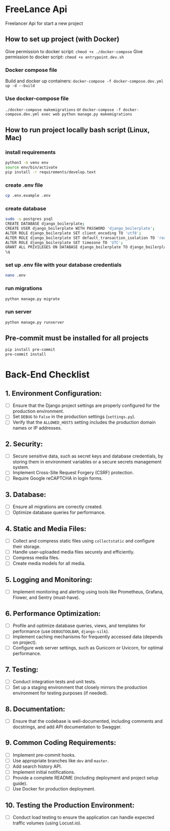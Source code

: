 # FreeLance Api

Freelancer Api for start a new project

## How to set up project (with Docker)

Give permission to docker script: ```chmod +x ./docker-compose```
Give permission to docker script: ```chmod +x entrypoint.dev.sh```

### Docker compose file

Build and docker up containers: ```docker-compose -f docker-compose.dev.yml up -d --build```

### Use docker-compose file

```./docker-compose makemigrations```
or ```docker-compose -f docker-compose.dev.yml exec web python manage.py makemigrations```

## How to run project locally bash script (Linux, Mac)

### install requirements

```bash
python3 -m venv env
source env/bin/activate
pip install -r requirements/develop.text
```

### create .env file

```bash
cp .env.example .env
```

### create database

```bash
sudo -u postgres psql
CREATE DATABASE django_boilerplate;
CREATE USER django_boilerplate WITH PASSWORD 'django_boilerplate';
ALTER ROLE django_boilerplate SET client_encoding TO 'utf8';
ALTER ROLE django_boilerplate SET default_transaction_isolation TO 'read committed';
ALTER ROLE django_boilerplate SET timezone TO 'UTC';
GRANT ALL PRIVILEGES ON DATABASE django_boilerplate TO django_boilerplate;
\q
```

### set up .env file with your database credentials

```bash
nano .env
```

### run migrations

```bash
python manage.py migrate
```

### run server

```bash
python manage.py runserver
```

## Pre-commit  must be installed for all projects

```bash
pip install pre-commit
pre-commit install
```

# Back-End Checklist

## 1. Environment Configuration:

- [ ] Ensure that the Django project settings are properly configured for the production environment.
- [ ] Set `DEBUG` to `False` in the production settings (`settings.py`).
- [ ] Verify that the `ALLOWED_HOSTS` setting includes the production domain names or IP addresses.

## 2. Security:

- [ ] Secure sensitive data, such as secret keys and database credentials, by storing them in environment variables or a
  secure secrets management system.
- [ ] Implement Cross-Site Request Forgery (CSRF) protection.
- [ ] Require Google reCAPTCHA in login forms.

## 3. Database:

- [ ] Ensure all migrations are correctly created.
- [ ] Optimize database queries for performance.

## 4. Static and Media Files:

- [ ] Collect and compress static files using `collectstatic` and configure their storage.
- [ ] Handle user-uploaded media files securely and efficiently.
- [ ] Compress media files.
- [ ] Create media models for all media.

## 5. Logging and Monitoring:

- [ ] Implement monitoring and alerting using tools like Prometheus, Grafana, Flower, and Sentry (must-have).

## 6. Performance Optimization:

- [ ] Profile and optimize database queries, views, and templates for performance (use `DEBUGTOOLBAR`, `django-silk`).
- [ ] Implement caching mechanisms for frequently accessed data (depends on project).
- [ ] Configure web server settings, such as Gunicorn or Uvicorn, for optimal performance.

## 7. Testing:

- [ ] Conduct integration tests and unit tests.
- [ ] Set up a staging environment that closely mirrors the production environment for testing purposes (if needed).

## 8. Documentation:

- [ ] Ensure that the codebase is well-documented, including comments and docstrings, and add API documentation to
  Swagger.

## 9. Common Coding Requirements:

- [ ] Implement pre-commit hooks.
- [ ] Use appropriate branches like `dev` and `master`.
- [ ] Add search history API.
- [ ] Implement initial notifications.
- [ ] Provide a complete README (including deployment and project setup guide).
- [ ] Use Docker for production deployment.

## 10. Testing the Production Environment:

- [ ] Conduct load testing to ensure the application can handle expected traffic volumes (using Locust.io).
